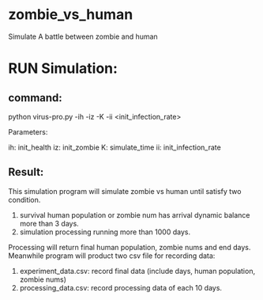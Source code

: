 # zombie_vs_human
Simulate A battle between zombie and human

# RUN Simulation:
## command:
python virus-pro.py -ih <human-init-population> -iz <zombie-init-nums> -K <simulate-time> -ii <init_infection_rate>
  
Parameters:
  
  ih: init_health
  iz: init_zombie
  K: simulate_time
  ii: init_infection_rate

## Result:
  This simulation program will simulate zombie vs human until satisfy two condition.
  1. survival human population or zombie num has arrival dynamic balance more than 3 days.
  2. simulation processing running more than 1000 days.
  
  Processing will return final human population, zombie nums and end days. 
  Meanwhile program will product two csv file for recording data:
  1. experiment_data.csv:  record final data (include days, human population, zombie nums)
  2. processing_data.csv:  record processing data of each 10 days.
